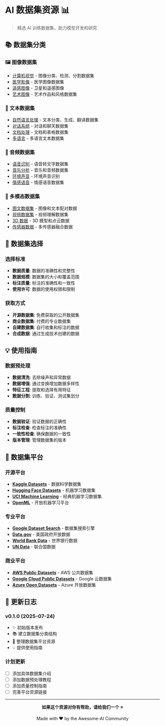 # AI 数据集资源 📊

> 精选 AI 训练数据集，助力模型开发和研究

## 📚 数据集分类

### 🖼️ 图像数据集

- [计算机视觉](./computer-vision.md) - 图像分类、检测、分割数据集
- [医学影像](./medical-imaging.md) - 医学图像数据集
- [遥感图像](./remote-sensing.md) - 卫星和遥感图像
- [艺术图像](./art-images.md) - 艺术作品和风格数据集

### 📝 文本数据集

- [自然语言处理](./nlp.md) - 文本分类、生成、翻译数据集
- [对话系统](./dialogue.md) - 对话和聊天数据集
- [文档处理](./document-processing.md) - 文档和表格数据集
- [多语言](./multilingual.md) - 多语言文本数据集

### 🎵 音频数据集

- [语音识别](./speech-recognition.md) - 语音转文字数据集
- [音乐分析](./music-analysis.md) - 音乐和音频数据集
- [环境声音](./environmental-sound.md) - 环境声音识别
- [情感语音](./emotional-speech.md) - 情感语音数据集

### 🔗 多模态数据集

- [图文数据集](./image-text.md) - 图像和文本配对数据
- [视频数据集](./video.md) - 视频理解数据集
- [3D 数据](./3d-data.md) - 3D 模型和点云数据
- [传感器数据](./sensor-data.md) - 多传感器融合数据

## 🎯 数据集选择

### 选择标准

- **数据质量**: 数据的准确性和完整性
- **数据规模**: 数据集的大小和覆盖范围
- **标注质量**: 标注的准确性和一致性
- **使用许可**: 数据的使用权限和限制

### 获取方式

- **开源数据集**: 免费获取的公开数据集
- **商业数据集**: 付费的专业数据集
- **自建数据集**: 自行收集和标注的数据
- **合成数据**: 通过生成技术创建的数据

## 💡 使用指南

### 数据预处理

- **数据清洗**: 去除噪声和异常数据
- **数据增强**: 通过变换增加数据多样性
- **特征工程**: 提取和选择有用特征
- **数据分割**: 训练、验证、测试集划分

### 质量控制

- **数据验证**: 验证数据的正确性
- **标注检查**: 检查标注的准确性
- **一致性检查**: 确保数据的一致性
- **版本管理**: 管理数据集的版本

## 🔗 数据集平台

### 开源平台

- **[Kaggle Datasets](https://www.kaggle.com/datasets)** - 数据科学数据集
- **[Hugging Face Datasets](https://huggingface.co/datasets)** - 机器学习数据集
- **[UCI Machine Learning](https://archive.ics.uci.edu/ml/)** - 经典机器学习数据集
- **[OpenML](https://www.openml.org/)** - 开放机器学习平台

### 专业平台

- **[Google Dataset Search](https://datasetsearch.research.google.com/)** - 数据集搜索引擎
- **[Data.gov](https://data.gov/)** - 美国政府开放数据
- **[World Bank Data](https://data.worldbank.org/)** - 世界银行数据
- **[UN Data](https://data.un.org/)** - 联合国数据

### 商业平台

- **[AWS Public Datasets](https://registry.opendata.aws/)** - AWS 公共数据集
- **[Google Cloud Public Datasets](https://cloud.google.com/public-datasets)** - Google 云数据集
- **[Azure Open Datasets](https://azure.microsoft.com/en-us/services/open-datasets/)** - Azure 开放数据集

## 🔄 更新日志

### v0.1.0 (2025-07-24)

- ✨ 初始版本发布
- 📚 建立数据集分类结构
- 🔗 整理数据集平台资源
- 💡 提供使用指南

### 计划更新

- [ ] 添加具体数据集介绍
- [ ] 添加数据预处理教程
- [ ] 添加质量控制指南
- [ ] 完善平台资源链接

---

<div align="center">

**如果这个资源对你有帮助，请给我们一个 ⭐️**

Made with ❤️ by the Awesome-AI Community

</div>
